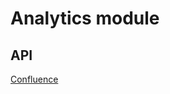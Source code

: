 # Analytics module

## API

[Confluence](https://sbtatlas.sigma.sbrf.ru/wiki/pages/viewpage.action?pageId=479626358)